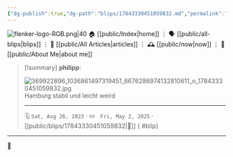```yaml
---
{"dg-publish":true,"dg-path":"blips/17843330451059832.md","permalink":"/blips/17843330451059832/","title":"philipp on instagram @ 2023-08-26"}
---
```



<div class="transclusion internal-embed is-loaded"><div class="markdown-embed">




![flenker-logo-RGB.png|40](/img/user/attachments/flenker-logo-RGB.png)
🏠 [[public/Index\|home]]  ⋮ 🗣️ [[public/all-blips\|blips]] ⋮  📝 [[public/All Articles\|articles]]  ⋮ 🕰️ [[public/now\|now]] ⋮ 🪪 [[public/About Me\|about me]]


</div></div>


> [!summary] **philipp**:
>
> ![369922896_1036861497319451_6676286974132810611_n_17843330451059832.jpg](/img/user/attachments/369922896_1036861497319451_6676286974132810611_n_17843330451059832.jpg)
> Hamburg stabil und leicht weird
> - - -
>
> 🗓️ <code>Sat, Aug 26, 2023</code>  · ✏️ <code> Fri, May 2, 2025</code>  · [[public/blips/17843330451059832\|🔗]]
{ #blip}


- - -

 👾
